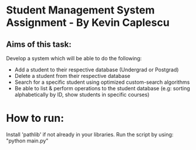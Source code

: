 # Student Management System Assignment - By Kevin Caplescu #
## Aims of this task:
Develop a system which will be able to do the following:
* Add a student to their respective database (Undergrad or Postgrad)
* Delete a student from their respective database
* Search for a specific student using optimized custom-search algorithms
* Be able to list & perform operations to the student database (e.g: sorting alphabetically by ID, show students in specific courses)

# How to run:
Install 'pathlib' if not already in your libraries.
Run the script by using: "python main.py"